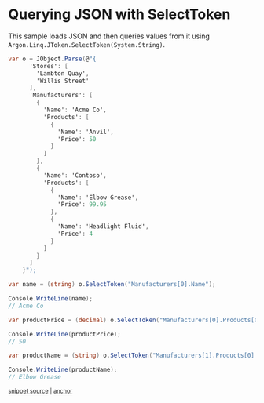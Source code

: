 # Querying JSON with SelectToken

This sample loads JSON and then queries values from it using `Argon.Linq.JToken.SelectToken(System.String)`.

<!-- snippet: QueryJsonSelectToken -->
<a id='snippet-queryjsonselecttoken'></a>
```cs
var o = JObject.Parse(@"{
      'Stores': [
        'Lambton Quay',
        'Willis Street'
      ],
      'Manufacturers': [
        {
          'Name': 'Acme Co',
          'Products': [
            {
              'Name': 'Anvil',
              'Price': 50
            }
          ]
        },
        {
          'Name': 'Contoso',
          'Products': [
            {
              'Name': 'Elbow Grease',
              'Price': 99.95
            },
            {
              'Name': 'Headlight Fluid',
              'Price': 4
            }
          ]
        }
      ]
    }");

var name = (string) o.SelectToken("Manufacturers[0].Name");

Console.WriteLine(name);
// Acme Co

var productPrice = (decimal) o.SelectToken("Manufacturers[0].Products[0].Price");

Console.WriteLine(productPrice);
// 50

var productName = (string) o.SelectToken("Manufacturers[1].Products[0].Name");

Console.WriteLine(productName);
// Elbow Grease
```
<sup><a href='/Src/Tests/Documentation/Samples/JsonPath/QueryJsonSelectToken.cs#L35-L83' title='Snippet source file'>snippet source</a> | <a href='#snippet-queryjsonselecttoken' title='Start of snippet'>anchor</a></sup>
<!-- endSnippet -->
